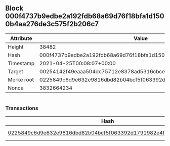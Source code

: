 ## Block 000f4737b9edbe2a192fdb68a69d76f18bfa1d1500b4aa276de3c575f2b206c7

Attribute | Value
--- | ---
Height | 38482
Hash | 000f4737b9edbe2a192fdb68a69d76f18bfa1d1500b4aa276de3c575f2b206c7
Timestamp | 2021-04-25T00:08:07+00:00
Target | 00254142f49eaaa504dc75712e8378ad5316cbcead634704b3734b6271167cc4
Merke root | 0225849c6d9e632e9816dbd82b04bcf5f063392d1791982e4f6ce0ba4f503db9
Nonce | 3832664234

```

```

### Transactions

Hash | Amount
--- | ---
[0225849c6d9e632e9816dbd82b04bcf5f063392d1791982e4f6ce0ba4f503db9](0225849c6d9e632e9816dbd82b04bcf5f063392d1791982e4f6ce0ba4f503db9.md) | 10.00000000 SKEPTI 
